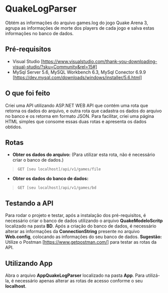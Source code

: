 # QuakeLogParser
Obtém as informações do arquivo games.log do jogo Quake Arena 3, agrupa as informações de morte dos players de cada jogo e salva estas informações no banco de dados.

## Pré-requisitos

- Visual Studio [https://www.visualstudio.com/thank-you-downloading-visual-studio/?sku=Community&rel=15#]
- MySql Server 5.6, MySQL Workbench 6.3, MySql Conector 6.9.9 [https://dev.mysql.com/downloads/windows/installer/5.6.html] 

## O que foi feito
Criei uma API utilizando ASP.NET WEB API que contém uma rota que retorna os dados do arquivo, e outra rota que cadastra os dados do arquivo no banco e os retorna em formato JSON.
Para facilitar, criei uma página HTML simples que consome essas duas rotas e apresenta os dados obtidos.

## Rotas

- **Obter os dados do arquivo:** (Para utilizar esta rota, não é necessário criar o banco de dados.)
>`GET [seu localhost]/api/v1/games/file`


- **Obter os dados do banco de dados:**
>`GET [seu localhost]/api/v1/games/bd`

## Testando a API
Para rodar o projeto e testar, após a instalação dos pré-requisitos, é necessário criar o banco de dados utilizando o arquivo **QuakeModeloScritp** localizado na pasta **BD**.
Após a criação do banco de dados, é necessário alterar as informações da **ConnectionString** presente no arquivo **Web.config**, colocando as informações do seu banco de dados.
**Sugestão:** Utilize o Postman [https://www.getpostman.com/] para testar as rotas da API.

## Utilizando App
Abra o arquivo **AppQuakeLogParser** localizado na pasta **App**. Para utilizá-la, é necessário apenas alterar as rotas de acesso conforme o seu **localhost**.

